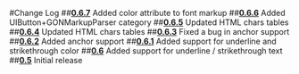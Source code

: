 #Change Log
##[__0.6.7__](https://github.com/nicolasgoutaland/GONMarkupParser/releases/tag/0.6.7)
Added color attribute to font markup
##[__0.6.6__](https://github.com/nicolasgoutaland/GONMarkupParser/releases/tag/0.6.6)
Added UIButton+GONMarkupParser category
##[__0.6.5__](https://github.com/nicolasgoutaland/GONMarkupParser/releases/tag/0.6.5)
Updated HTML chars tables
##[__0.6.4__](https://github.com/nicolasgoutaland/GONMarkupParser/releases/tag/0.6.4)
Updated HTML chars tables
##[__0.6.3__](https://github.com/nicolasgoutaland/GONMarkupParser/releases/tag/0.6.3)
Fixed a bug in anchor support
##[__0.6.2__](https://github.com/nicolasgoutaland/GONMarkupParser/releases/tag/0.6.2)
Added anchor support
##[__0.6.1__](https://github.com/nicolasgoutaland/GONMarkupParser/releases/tag/0.6.1)
Added support for underline and strikethrough color
##[__0.6__](https://github.com/nicolasgoutaland/GONMarkupParser/releases/tag/0.6)
Added support for underline / strikethrough text
##[__0.5__](https://github.com/nicolasgoutaland/GONMarkupParser/releases/tag/0.5)
Initial release
